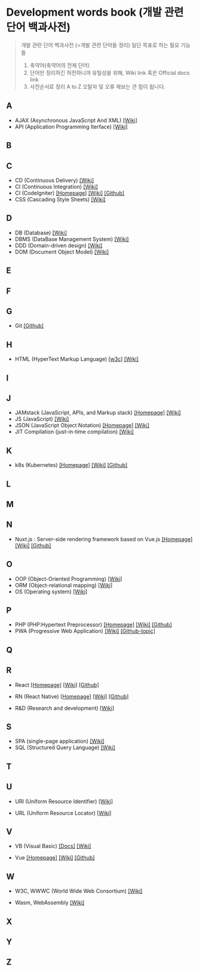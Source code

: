 # Development words book (개발 관련 단어 백과사전)
> 개발 관련 단어 백과사전 (=개발 관련 단어들 정리)
> 일단 목표로 하는 필요 기능들
> 1. 축약어(축약어의 전체 단어)
> 2. 단어만 정리하긴 허전하니까 유틸성을 위해, Wiki link 혹은 Official docs link
> 3. 사전순서로 정리 A to Z
> 오탈자 및 오류 제보는 큰 힘이 됩니다.

## A
- AJAX (Asynchronous JavaScript And XML)
[\[Wiki\]](https://en.wikipedia.org/wiki/Ajax_(programming))
- API (Application Programming Iterface)
[\[Wiki\]](https://en.wikipedia.org/wiki/Application_programming_interface)

## B

## C
- CD (Continuous Delivery)
[\[Wiki\]](https://en.wikipedia.org/wiki/Continuous_delivery)
- CI (Continuous Integration)
[\[Wiki\]](https://en.wikipedia.org/wiki/Continuous_integration)
- CI (CodeIgniter)
[\[Homepage\]](https://codeigniter.com/)
[\[Wiki\]](https://en.wikipedia.org/wiki/CodeIgniter)
[\[Github\]](https://github.com/bcit-ci/CodeIgniter)
- CSS (Cascading Style Sheets)
[\[Wiki\]](https://en.wikipedia.org/wiki/Cascading_Style_Sheets)

## D
- DB (Database)
[\[Wiki\]](https://en.wikipedia.org/wiki/Database)
- DBMS (DataBase Management System)
[\[Wiki\]](https://en.wikipedia.org/wiki/Database#Database_management_system)
- DDD (Domain-driven design)
[\[Wiki\]](https://en.wikipedia.org/wiki/Domain-driven_design)
- DOM (Document Object Model)
[\[Wiki\]](https://en.wikipedia.org/wiki/Document_Object_Model)

## E

## F

## G
- Git
[\[Github\]](https://en.wikipedia.org/wiki/Git)

## H
- HTML (HyperText Markup Language)
[\[w3c\]](https://www.w3.org/)
[\[Wiki\]](https://en.wikipedia.org/wiki/HTML)

## I

## J
- JAMstack (JavaScript, APIs, and Markup stack)
[\[Homepage\]](https://jamstack.org/)
[\[Wiki\]](https://en.wikipedia.org/?title=JAMstack&redirect=no)
- JS (JavaScript)
[\[Wiki\]](https://en.wikipedia.org/wiki/JavaScript)
- JSON (JavaScript Object Notation)
[\[Homepage\]](https://www.json.org/json-en.html)
[\[Wiki\]](https://en.wikipedia.org/wiki/JSON)
- JIT Compilation (just-in-time compilation)
[\[Wiki\]](https://en.wikipedia.org/wiki/Just-in-time_compilation)

## K
- k8s (Kubernetes)
[\[Homepage\]](https://kubernetes.io/)
[\[Wiki\]](https://en.wikipedia.org/wiki/Kubernetes)
[\[Github\]](https://github.com/kubernetes)

## L

## M

## N
- Nuxt.js : Server-side rendering framework based on Vue.js
[\[Homepage\]](https://nuxtjs.org/)
[\[Wiki\]](https://en.wikipedia.org/wiki/Nuxt.js)
[\[Github\]](https://github.com/nuxt)

## O
- OOP (Object-Oriented Programming)
[\[Wiki\]](https://en.wikipedia.org/wiki/Object-oriented_programming)
- ORM (Object-relational mapping)
[\[Wiki\]](https://en.wikipedia.org/wiki/Object-relational_mapping)
- OS (Operating system)
[\[Wiki\]](https://en.wikipedia.org/wiki/Operating_system)

## P
- PHP (PHP:Hypertext Preprocessor)
[\[Homepage\]](https://www.php.net/)
[\[Wiki\]](https://en.wikipedia.org/wiki/PHP)
[\[Github\]](https://github.com/php)
- PWA (Progressive Web Application)
[\[Wiki\]](https://en.wikipedia.org/wiki/Progressive_web_application)
[\[Github-topic\]](https://github.com/topics/pwa)

## Q

## R
- React
[\[Homepage\]](https://reactjs.org/)
[\[Wiki\]](https://en.wikipedia.org/wiki/React_(web_framework))
[\[Github\]](https://github.com/facebook/react)

- RN (React Native)
[\[Homepage\]](https://facebook.github.io/react-native/)
[\[Wiki\]](https://en.wikipedia.org/wiki/React_Native)
[\[Github\]](https://github.com/facebook/react-native)

- R&D (Research and development)
[\[Wiki\]](https://en.wikipedia.org/wiki/Research_and_development)

## S
- SPA (single-page application)
[\[Wiki\]](https://en.wikipedia.org/wiki/Single-page_application)
- SQL (Structured Query Language)
[\[Wiki\]](https://en.wikipedia.org/wiki/SQL)

## T

## U
- URI (Uniform Resource Identifier)
[\[Wiki\]](https://en.wikipedia.org/wiki/Uniform_Resource_Identifier)

- URL (Uniform Resource Locator)
[\[Wiki\]](https://en.wikipedia.org/wiki/URL)

## V
- VB (Visual Basic)
[\[Docs\]](https://docs.microsoft.com/ko-kr/dotnet/visual-basic/)
[\[Wiki\]](https://en.wikipedia.org/wiki/Visual_Basic)

- Vue
[\[Homepage\]](https://vuejs.org/)
[\[Wiki\]](https://en.wikipedia.org/wiki/Vue.js)
[\[Github\]](https://github.com/vuejs)

## W
- W3C, WWWC (World Wide Web Consortium)
[\[Wiki\]](https://en.wikipedia.org/wiki/World_Wide_Web_Consortium)

- Wasm, WebAssembly
[\[Wiki\]](https://en.wikipedia.org/wiki/WebAssembly)

## X

## Y

## Z